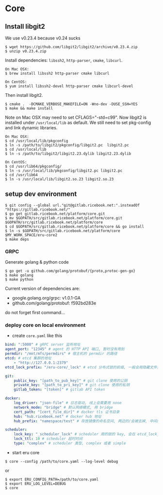 Core
====

## Install libgit2
We use v0.23.4 because v0.24 sucks

```shell
$ wget https://github.com/libgit2/libgit2/archive/v0.23.4.zip
$ unzip v0.23.4.zip
```
Install dependencies: `libssh2`, `http-parser`, `cmake`, `libcurl`.

```shell
On Mac OSX:
$ brew install libssh2 http-parser cmake libcurl

On CentOS:
$ yum install libssh2-devel http-parser cmake libcurl-devel
```
Then install libgit2.

```shell
$ cmake .  -DCMAKE_VERBOSE_MAKEFILE=ON -Wno-dev -DUSE_SSH=YES
$ make && make install
```
Note on Mac OSX may need to set CFLAGS="-std=c99".
Now libgit2 is installed under `/usr/local/lib` as default. We still need to set pkg-config and link dynamic libraries.

```shell
On Mac OSX:
$ cd /usr/local/lib/pkgconfig
$ ln -s /path/to/libgit2/pkgconfig/libgit2.pc  libgit2.pc
$ cd /usr/local/lib
$ ln -s /path/to/libgit2/libgit2.23.dylib libgit2.23.dylib

On CentOS:
$ cd /usr/lib64/pkgconfig/
$ ln -s /usr/local/lib/pkgconfig/libgit2.pc libgit2.pc
$ cd /usr/lib64
$ ln -s /usr/local/lib/libgit2.so.23 libgit2.so.23
```

## setup dev environment

```shell
$ git config --global url."git@gitlab.ricebook.net:".insteadOf "https://gitlab.ricebook.net/"
$ go get gitlab.ricebook.net/platform/core.git
$ mv $GOPATH/src/gitlab.ricebook.net/platform/core.git $GOPATH/src/gitlab.ricebook.net/platform/core
$ cd $GOPATH/src/gitlab.ricebook.net/platform/core && go install
$ ln -s $GOPATH/src/gitlab.ricebook.net/platform/core $MY_WORK_SPACE/eru-core2
$ make deps
```

### GRPC

Generate golang & python code

```shell
$ go get -u github.com/golang/protobuf/{proto,protoc-gen-go}
$ make golang
$ make python
```

Current version of dependencies are:

* google.golang.org/grpc: v1.0.1-GA
* github.com/golang/protobuf: f592bd283e

do not forget first command...

### deploy core on local environment

* create `core.yaml` like this

```yaml
bind: ":5000" # gRPC server 监听地址
agent_port: "12345" # agent 的 HTTP API 端口, 暂时没有用到
permdir: "/mnt/mfs/permdirs" # 宿主机的 permdir 的路径
etcd: # etcd 集群的地址
    - "http://127.0.0.1:2379"
etcd_lock_prefix: "/eru-core/_lock" # etcd 分布式锁的前缀, 一般会用隐藏文件夹

git:
    public_key: "[path_to_pub_key]" # git clone 使用的公钥
    private_key: "[path_to_pri_key]" # git clone 使用的私钥
    gitlab_token: "[token]" # gitlab API token

docker:
    log_driver: "json-file" # 日志驱动, 线上会需要用 none
    network_mode: "bridge" # 默认网络模式, 用 bridge
    cert_path: "[cert_file_dir]" # docker tls 证书目录
    hub: "hub.ricebook.net" # docker hub 地址
    hub_prefix: "namespace/test" # 存放镜像的命名空间, 两边的/会被去掉, 中间的会保留. 镜像名字会是$hub/$hub_prefix/appname:version

scheduler:
    lock_key: "_scheduler_lock" # scheduler 用的锁的 key, 会在 etcd_lock_prefix 里面
    lock_ttl: 10 # scheduler 超时时间
    type: "complex" # scheduler 类型, complex 或者 simple
```

* start eru core

```shell
$ core --config /path/to/core.yaml --log-level debug
```

or

```shell
$ export ERU_CONFIG_PATH=/path/to/core.yaml
$ export ERU_LOG_LEVEL=DEBUG
$ core
```
